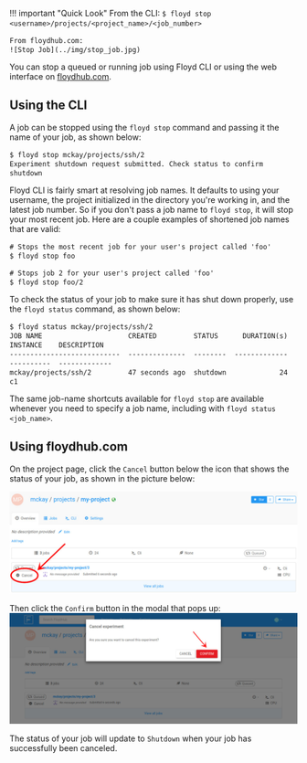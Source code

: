 !!! important "Quick Look"
    From the CLI:
    ```
    $ floyd stop <username>/projects/<project_name>/<job_number>
    ```

    From floydhub.com:
    ![Stop Job](../img/stop_job.jpg)


You can stop a queued or running job using Floyd CLI or using the web interface
on [floydhub.com](https://www.floydhub.com).

## Using the CLI
A job can be stopped using the `floyd stop` command and passing it the name of
your job, as shown below:

```
$ floyd stop mckay/projects/ssh/2
Experiment shutdown request submitted. Check status to confirm shutdown
```

Floyd CLI is fairly smart at resolving job names. It defaults to using your
username, the project initialized in the directory you're working in, and the
latest job number. So if you don't pass a job name to `floyd stop`, it will
stop your most recent job. Here are a couple examples of shortened job names
that are valid:

```
# Stops the most recent job for your user's project called 'foo'
$ floyd stop foo
```

```
# Stops job 2 for your user's project called 'foo'
$ floyd stop foo/2
```

To check the status of your job to make sure it has shut down properly, use the
`floyd status` command, as shown below:

```
$ floyd status mckay/projects/ssh/2
JOB NAME                     CREATED         STATUS      DURATION(s)  INSTANCE    DESCRIPTION
---------------------------  --------------  --------  -------------  ----------  -------------
mckay/projects/ssh/2         47 seconds ago  shutdown             24  c1
```

The same job-name shortcuts available for `floyd stop` are available whenever
you need to specify a job name, including with `floyd status <job_name>`.

## Using floydhub.com
On the project page, click the `Cancel` button below the icon that shows the status of your job, as shown in the picture below:

![Stop Job](../img/stop_job.jpg)

Then click the `Confirm` button in the modal that pops up:
![Stop Job Confirm](../img/stop_job_modal.jpg)

The status of your job will update to `Shutdown` when your job has successfully
been canceled.
